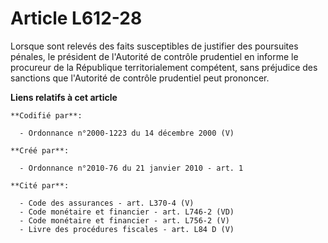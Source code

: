# Article L612-28

Lorsque sont relevés des faits susceptibles de justifier des poursuites pénales, le président de l'Autorité de contrôle
prudentiel en informe le procureur de la République territorialement compétent, sans préjudice des sanctions que l'Autorité
de contrôle prudentiel peut prononcer.

**Liens relatifs à cet article**

	**Codifié par**:

	  - Ordonnance n°2000-1223 du 14 décembre 2000 (V)

	**Créé par**:

	  - Ordonnance n°2010-76 du 21 janvier 2010 - art. 1

	**Cité par**:

	  - Code des assurances - art. L370-4 (V)
	  - Code monétaire et financier - art. L746-2 (VD)
	  - Code monétaire et financier - art. L756-2 (V)
	  - Livre des procédures fiscales - art. L84 D (V)
